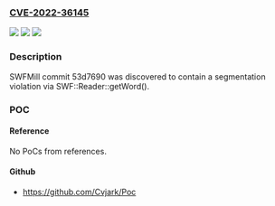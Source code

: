 ### [CVE-2022-36145](https://cve.mitre.org/cgi-bin/cvename.cgi?name=CVE-2022-36145)
![](https://img.shields.io/static/v1?label=Product&message=n%2Fa&color=blue)
![](https://img.shields.io/static/v1?label=Version&message=n%2Fa&color=blue)
![](https://img.shields.io/static/v1?label=Vulnerability&message=n%2Fa&color=brighgreen)

### Description

SWFMill commit 53d7690 was discovered to contain a segmentation violation via SWF::Reader::getWord().

### POC

#### Reference
No PoCs from references.

#### Github
- https://github.com/Cvjark/Poc

